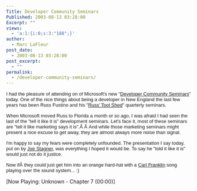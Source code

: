 ```yaml
---
Title: Developer Community Seminars
Published: 2003-08-13 03:28:00
Excerpt: ""
views:
  - 'a:1:{i:0;s:3:"188";}'
author:
  - Marc LaFleur
post_date:
  - 2003-08-13 03:28:00
post_excerpt:
  - ""
permalink:
  - /developer-community-seminars/
---
```

<p><font face="Arial" size="2">I had the pleasure of attending on of Microsoft's new "<a href="http://www.microsoft.com/seminar/dcc/default.mspx">Developer Community Seminars</a>" today. One of the nice things about being a developer in New England the last few years has been Russ Fustino and his "<a href="http://www.microsoft.com/usa/newengland/russtoolshed/default.asp">Russ' Tool Shed</a>" quarterly seminars.</font></p> <p><font face="Arial" size="2">When Microsoft moved Russ to Florida a month or so ago, I was afraid I had seen the last of the "tell it like it is" development seminars. Let's face it, most of these seminars are "tell it like marketing says it is".Â Â And while those marketing seminars might present a nice excuse to get away, they are almost always more noise than signal.</font></p> <p><font face="Arial" size="2">I'm happy to say my fears were completely unfounded. The presentation I say today, put on by <a href="http://www.managedcode.com">Joe Stagner</a>, was everything I hoped it would be. To say he "told it like it is" would just not do it justice.</font></p> <p><font face="Arial" size="2">Now ifÂ they could just get him into an orange hard-hat with a <a href="http://www.franklins.net/dotnetrocks.asp">Carl Franklin</a> song playing over the sound system... :)</font></p><div><p>[Now Playing: Unknown - Chapter 7 (00:00)]</p></div>